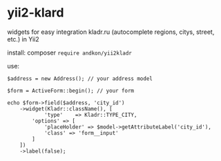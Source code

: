 # yii2-klard
widgets for easy integration kladr.ru (autocomplete regions, citys, street, etc.) in Yii2

install:
composer `require andkon/yii2kladr`

use:
```
$address = new Address(); // your address model

$form = ActiveForm::begin(); // your form

echo $form->field($address, 'city_id')
    ->widget(Kladr::className(), [
            'type'    => Kladr::TYPE_CITY,
        'options' => [
            'placeHolder' => $model->getAttributeLabel('city_id'),
            'class' => 'form__input'
        ]
    ])
    ->label(false);
```